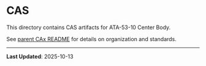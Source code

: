 # CAS

This directory contains CAS artifacts for ATA-53-10 Center Body.

See [parent CAx README](../README.md) for details on organization and standards.

---

**Last Updated**: 2025-10-13
